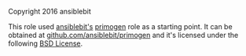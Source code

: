 Copyright 2016 ansiblebit

This role used [ansiblebit's][ansiblebit] [primogen][primogen] role as a starting point.
It can be obtained at [github.com/ansiblebit/primogen][primogen] and
it's licensed under the following [BSD License][license].

[ansiblebit]:	https://github.com/ansiblebit	"ansiblebit"
[license]:	https://github.com/ansiblebit/primogen/blob/master/LICENSE	"license"
[primogen]:	https://github.com/ansiblebit/primogen	"primogen"

